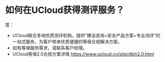 

# 如何在UCloud获得测评服务？

答：

  - UCloud联合多地优质测评机构，提供“建设咨询+安全产品方案+专业测评”的一站式服务，为客户带来优质便捷的等保合规解决方案。  
  - 如有等保服务需求，请联系客户经理。  
  - UCloud等保2.0合规方案详情 https://www.ucloud.cn/site/djbh2.0.html
